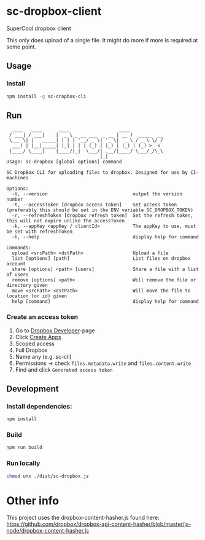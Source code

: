 # sc-dropbox-client
SuperCool dropbox client

This only does upload of a single file. It might do more if more is required at some point.

## Usage

### Install
```bash
npm install -g sc-dropbox-cli
```

## Run
```
  ____   ____      ____                  ____
 / ___| / ___|    |  _ \ _ __ ___  _ __ | __ )  _____  __
 \___ \| |   _____| | | | '__/ _ \| '_ \|  _ \ / _ \ \/ /
  ___) | |__|_____| |_| | | | (_) | |_) | |_) | (_) >  <
 |____/ \____|    |____/|_|  \___/| .__/|____/ \___/_/\_\
                                  |_|
Usage: sc-dropbox [global options] command

SC DropBox CLI for uploading files to dropbox. Designed for use by CI-machines

Options:
  -V, --version                               output the version number
  -t, --accessToken [dropbox access token]    Set access token (preferably this should be set in the ENV variable SC_DROPBOX_TOKEN)
  -r, --refreshToken [dropbox refresh token]  Set the refresh token, this will not expire unlike the accessToken
  -k, --appKey <appKey / clientId>            The appKey to use, must be set with refreshToken
  -h, --help                                  display help for command

Commands:
  upload <srcPath> <dstPath>                  Upload a file
  list [options] [path]                       List files on dropbox account
  share [options] <path> [users]              Share a file with a list of users
  remove [options] <path>                     Will remove the file or directory given
  move <srcPath> <dstPath>                    Will move the file to location (or id) given
  help [command]                              display help for command
```

### Create an access token
1. Go to [Dropbox Developer](https://www.dropbox.com/developers)-page
2. Click [Create Apps](https://www.dropbox.com/developers/apps/create?_tk=pilot_lp&_ad=ctabtn1&_camp=create)
3. Scoped access
4. Full Dropbox
5. Name any (e.g. sc-cli)
6. Permissions -> check `files.metadata.write` and `files.content.write`
7. Find and click `Generated access token`


## Development 
### Install dependencies:
```bash
npm install
```

### Build
```bash
npm run build
```

### Run locally
```bash
chmod u+x ./dist/sc-dropbox.js
```

# Other info
This project uses the dropbox-content-hasher.js found here: https://github.com/dropbox/dropbox-api-content-hasher/blob/master/js-node/dropbox-content-hasher.js
